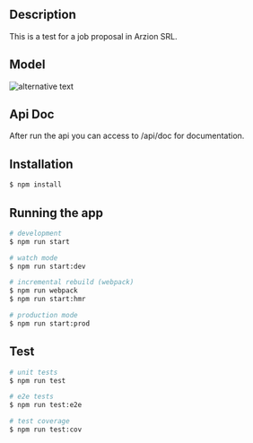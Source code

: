 
## Description

This is a test for a job proposal in Arzion SRL.

## Model

![alternative text](http://www.plantuml.com/plantuml/png/PP31QWCX48RlFiMmnq12Uzr32JJ7q1Hww7cgixj37GqwbeRITs-oh9YbNjHFd8__tsV5f4MyKLPFS8mZPsKB4XrvusbGq0Y9nqd1SIAh78CnrcFEy8hs4qU27mFNPKlMA9HwU5vECnvIb1xUD74OPw1nTKM99MWFBqK-bYyEbKx3WJn_KRhqS40byrkjxvXeYYLNRq2X_cwWPRsi38BVHnPkZWMUh2rd9bTvKzG0TuOw4MQII_eFqINAUStEKmoqHYJ8lg6hjFROFNQmtJxTzjPXYtl3c_dzORU3JLVxDsPFmHNnVm00)

## Api Doc

After run the api you can access to /api/doc for documentation.

## Installation

```bash
$ npm install
```

## Running the app

```bash
# development
$ npm run start

# watch mode
$ npm run start:dev

# incremental rebuild (webpack)
$ npm run webpack
$ npm run start:hmr

# production mode
$ npm run start:prod
```

## Test

```bash
# unit tests
$ npm run test

# e2e tests
$ npm run test:e2e

# test coverage
$ npm run test:cov
```
